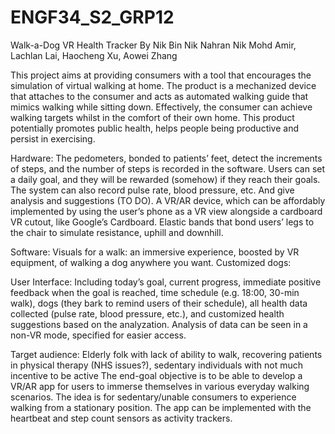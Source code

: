 # ENGF34_S2_GRP12
Walk-a-Dog VR Health Tracker By Nik Bin Nik Nahran Nik Mohd Amir, Lachlan Lai, Haocheng Xu, Aowei Zhang

This project aims at providing consumers with a tool that encourages the simulation of virtual walking at home. The product is a mechanized device that attaches to the consumer and acts as automated walking guide that mimics walking while sitting down. Effectively, the consumer can achieve walking targets whilst in the comfort of their own home. This product potentially promotes public health, helps people being productive and persist in exercising.

Hardware: 
The pedometers, bonded to patients’ feet, detect the increments of steps, and the number of steps is recorded in the software. Users can set a daily goal, and they will be rewarded (somehow) if they reach their goals. The system can also record pulse rate, blood pressure, etc. And give analysis and suggestions (TO DO).
A VR/AR device, which can be affordably implemented by using the user’s phone as a VR view alongside a cardboard VR cutout, like Google’s Cardboard.
Elastic bands that bond users’ legs to the chair to simulate resistance, uphill and downhill.

Software:
Visuals for a walk: an immersive experience, boosted by VR equipment, of walking a dog anywhere you want.
Customized dogs: 

User Interface: 
Including today’s goal, current progress, immediate positive feedback when the goal is reached, time schedule (e.g. 18:00, 30-min walk), dogs (they bark to remind users of their schedule), all health data collected (pulse rate, blood pressure, etc.), and customized health suggestions based on the analyzation. Analysis of data can be seen in a non-VR mode, specified for easier access.

Target audience: Elderly folk with lack of ability to walk, recovering patients in physical therapy (NHS issues?), sedentary individuals with not much incentive to be active
The end-goal objective is to be able to develop a VR/AR app for users to immerse themselves in various everyday walking scenarios. The idea is for sedentary/unable consumers to experience walking from a stationary position. The app can be implemented with the heartbeat and step count sensors as activity trackers. 


